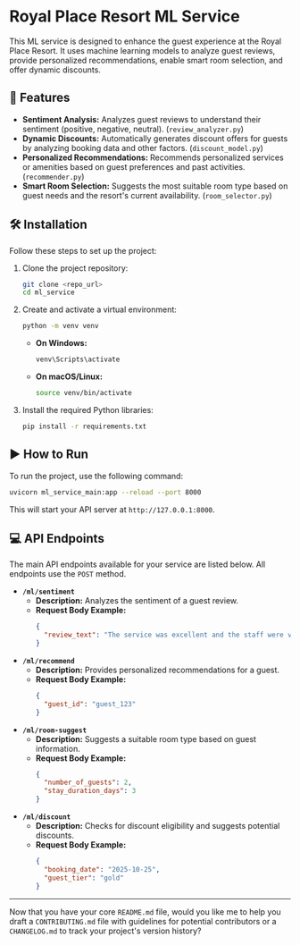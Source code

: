 # Royal Place Resort ML Service

This ML service is designed to enhance the guest experience at the Royal Place Resort. It uses machine learning models to analyze guest reviews, provide personalized recommendations, enable smart room selection, and offer dynamic discounts.

## 🚀 Features

  - **Sentiment Analysis:** Analyzes guest reviews to understand their sentiment (positive, negative, neutral). (`review_analyzer.py`)
  - **Dynamic Discounts:** Automatically generates discount offers for guests by analyzing booking data and other factors. (`discount_model.py`)
  - **Personalized Recommendations:** Recommends personalized services or amenities based on guest preferences and past activities. (`recommender.py`)
  - **Smart Room Selection:** Suggests the most suitable room type based on guest needs and the resort's current availability. (`room_selector.py`)

## 🛠️ Installation

Follow these steps to set up the project:

1.  Clone the project repository:
    ```bash
    git clone <repo_url>
    cd ml_service
    ```
2.  Create and activate a virtual environment:
    ```bash
    python -m venv venv
    ```
      - **On Windows:**
        ```bash
        venv\Scripts\activate
        ```
      - **On macOS/Linux:**
        ```bash
        source venv/bin/activate
        ```
3.  Install the required Python libraries:
    ```bash
    pip install -r requirements.txt
    ```

## ▶️ How to Run

To run the project, use the following command:

```bash
uvicorn ml_service_main:app --reload --port 8000
```

This will start your API server at `http://127.0.0.1:8000`.

## 💻 API Endpoints

The main API endpoints available for your service are listed below. All endpoints use the `POST` method.

  - **`/ml/sentiment`**
      - **Description:** Analyzes the sentiment of a guest review.
      - **Request Body Example:**
        ```json
        {
          "review_text": "The service was excellent and the staff were very helpful."
        }
        ```
  - **`/ml/recommend`**
      - **Description:** Provides personalized recommendations for a guest.
      - **Request Body Example:**
        ```json
        {
          "guest_id": "guest_123"
        }
        ```
  - **`/ml/room-suggest`**
      - **Description:** Suggests a suitable room type based on guest information.
      - **Request Body Example:**
        ```json
        {
          "number_of_guests": 2,
          "stay_duration_days": 3
        }
        ```
  - **`/ml/discount`**
      - **Description:** Checks for discount eligibility and suggests potential discounts.
      - **Request Body Example:**
        ```json
        {
          "booking_date": "2025-10-25",
          "guest_tier": "gold"
        }
        ```

-----

Now that you have your core `README.md` file, would you like me to help you draft a `CONTRIBUTING.md` file with guidelines for potential contributors or a `CHANGELOG.md` to track your project's version history?